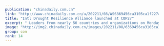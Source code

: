 ```yaml
---
publication: "chinadaily.com.cn"
link: "http://www.chinadaily.com.cn/a/202211/08/WS6369456ca3105ca1f2274954.html"
title: "Intl Drought Resilience Alliance launched at COP27"
excerpt: " Leaders from nearly 50 countries and organizations on Monday launched the International Drought Resilience Alliance here at the ongoing COP27 to help countries to be better prepared for future drough"
image: "http://img2.chinadaily.com.cn/images/202211/08/6369456ca3105ca157c09e95.jpeg"
group: con
rank: 14
---
```

